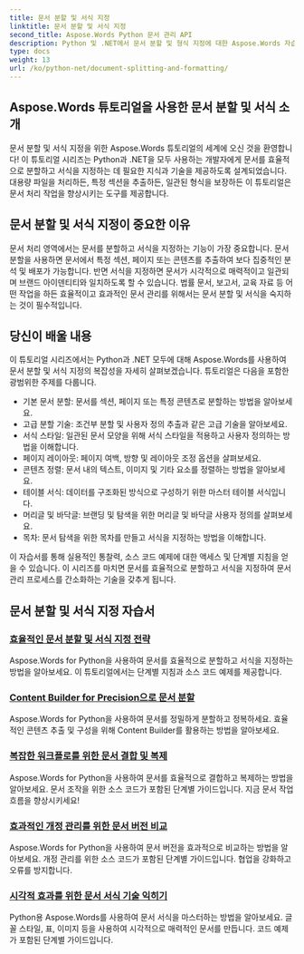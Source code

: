 ```yaml
---
title: 문서 분할 및 서식 지정
linktitle: 문서 분할 및 서식 지정
second_title: Aspose.Words Python 문서 관리 API
description: Python 및 .NET에서 문서 분할 및 형식 지정에 대한 Aspose.Words 자습서를 살펴보세요. 문서를 효율적으로 분할하고 서식을 지정하여 문서 처리 작업을 향상시키는 방법을 알아보세요.
type: docs
weight: 13
url: /ko/python-net/document-splitting-and-formatting/
---
```


## Aspose.Words 튜토리얼을 사용한 문서 분할 및 서식 소개

문서 분할 및 서식 지정을 위한 Aspose.Words 튜토리얼의 세계에 오신 것을 환영합니다! 이 튜토리얼 시리즈는 Python과 .NET을 모두 사용하는 개발자에게 문서를 효율적으로 분할하고 서식을 지정하는 데 필요한 지식과 기술을 제공하도록 설계되었습니다. 대용량 파일을 처리하든, 특정 섹션을 추출하든, 일관된 형식을 보장하든 이 튜토리얼은 문서 처리 작업을 향상시키는 도구를 제공합니다.

## 문서 분할 및 서식 지정이 중요한 이유

문서 처리 영역에서는 문서를 분할하고 서식을 지정하는 기능이 가장 중요합니다. 문서 분할을 사용하면 문서에서 특정 섹션, 페이지 또는 콘텐츠를 추출하여 보다 집중적인 분석 및 배포가 가능합니다. 반면 서식을 지정하면 문서가 시각적으로 매력적이고 일관되며 브랜드 아이덴티티와 일치하도록 할 수 있습니다. 법률 문서, 보고서, 교육 자료 등 어떤 작업을 하든 효율적이고 효과적인 문서 관리를 위해서는 문서 분할 및 서식을 숙지하는 것이 필수적입니다.

## 당신이 배울 내용

이 튜토리얼 시리즈에서는 Python과 .NET 모두에 대해 Aspose.Words를 사용하여 문서 분할 및 서식 지정의 복잡성을 자세히 살펴보겠습니다. 튜토리얼은 다음을 포함한 광범위한 주제를 다룹니다.

- 기본 문서 분할: 문서를 섹션, 페이지 또는 특정 콘텐츠로 분할하는 방법을 알아보세요.
- 고급 분할 기술: 조건부 분할 및 사용자 정의 추출과 같은 고급 기술을 알아보세요.
- 서식 스타일: 일관된 문서 모양을 위해 서식 스타일을 적용하고 사용자 정의하는 방법을 이해합니다.
- 페이지 레이아웃: 페이지 여백, 방향 및 레이아웃 조정 옵션을 살펴보세요.
- 콘텐츠 정렬: 문서 내의 텍스트, 이미지 및 기타 요소를 정렬하는 방법을 알아보세요.
- 테이블 서식: 데이터를 구조화된 방식으로 구성하기 위한 마스터 테이블 서식입니다.
- 머리글 및 바닥글: 브랜딩 및 탐색을 위한 머리글 및 바닥글 사용자 정의를 살펴보세요.
- 목차: 문서 탐색을 위한 목차를 만들고 서식을 지정하는 방법을 이해합니다.

이 자습서를 통해 실용적인 통찰력, 소스 코드 예제에 대한 액세스 및 단계별 지침을 얻을 수 있습니다. 이 시리즈를 마치면 문서를 효율적으로 분할하고 서식을 지정하여 문서 관리 프로세스를 간소화하는 기술을 갖추게 됩니다.

## 문서 분할 및 서식 지정 자습서
### [효율적인 문서 분할 및 서식 지정 전략](./split-format-documents/)
Aspose.Words for Python을 사용하여 문서를 효율적으로 분할하고 서식을 지정하는 방법을 알아보세요. 이 튜토리얼에서는 단계별 지침과 소스 코드 예제를 제공합니다.
### [Content Builder for Precision으로 문서 분할](./divide-documents-content-builder/)
Aspose.Words for Python을 사용하여 문서를 정밀하게 분할하고 정복하세요. 효율적인 콘텐츠 추출 및 구성을 위해 Content Builder를 활용하는 방법을 알아보세요.
### [복잡한 워크플로를 위한 문서 결합 및 복제](./combine-clone-documents/)
Aspose.Words for Python을 사용하여 문서를 효율적으로 결합하고 복제하는 방법을 알아보세요. 문서 조작을 위한 소스 코드가 포함된 단계별 가이드입니다. 지금 문서 작업 흐름을 향상시키세요!
### [효과적인 개정 관리를 위한 문서 버전 비교](./compare-document-versions/)
Aspose.Words for Python을 사용하여 문서 버전을 효과적으로 비교하는 방법을 알아보세요. 개정 관리를 위한 소스 코드가 포함된 단계별 가이드입니다. 협업을 강화하고 오류를 방지합니다.
### [시각적 효과를 위한 문서 서식 기술 익히기](./document-formatting-techniques/)
Python용 Aspose.Words를 사용하여 문서 서식을 마스터하는 방법을 알아보세요. 글꼴 스타일, 표, 이미지 등을 사용하여 시각적으로 매력적인 문서를 만듭니다. 코드 예제가 포함된 단계별 가이드입니다.